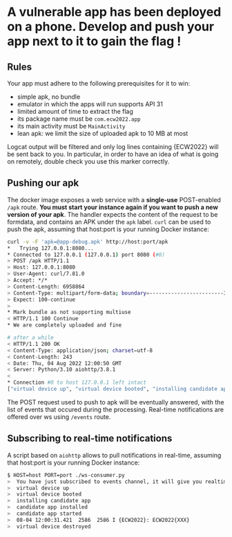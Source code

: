 # A vulnerable app has been deployed on a phone. Develop and push your app next to it to gain the flag !

## Rules

Your app must adhere to the following prerequisites for it to win:

* simple apk, no bundle
* emulator in which the apps will run supports API 31
* limited amount of time to extract the flag
* its package name must be `com.ecw2022.app`
* its main activity must be `MainActivity`
* lean apk: we limit the size of uploaded apk to 10 MB at most

Logcat output will be filtered and only log lines containing {ECW2022} will be sent back to you. In particular, in order to have an idea of what is going on remotely, double check you use this marker correctly.

## Pushing our apk

The docker image exposes a web service with a **single-use** POST-enabled `/apk` route. **You must start your instance again if you want to push a new version of your apk**. The handler expects the content of the request to be formdata, and contains an APK under the `apk` label. `curl` can be used to push the apk, assuming that host:port is your running Docker instance:

```sh
curl -v -F 'apk=@app-debug.apk' http://host:port/apk
*   Trying 127.0.0.1:8080...
* Connected to 127.0.0.1 (127.0.0.1) port 8080 (#0)
> POST /apk HTTP/1.1
> Host: 127.0.0.1:8080
> User-Agent: curl/7.81.0
> Accept: */*
> Content-Length: 6958864
> Content-Type: multipart/form-data; boundary=------------------------32d9076c3c24ede8
> Expect: 100-continue
> 
* Mark bundle as not supporting multiuse
< HTTP/1.1 100 Continue
* We are completely uploaded and fine

# after a while
< HTTP/1.1 200 OK
< Content-Type: application/json; charset=utf-8
< Content-Length: 243
< Date: Thu, 04 Aug 2022 12:00:50 GMT
< Server: Python/3.10 aiohttp/3.8.1
< 
* Connection #0 to host 127.0.0.1 left intact
["virtual device up", "virtual device booted", "installing candidate app", "candidate app installed", "candidate app started", "08-04 12:00:31.421  2586  2586 I {ECW2022}: ECW2022{f48abbddb10de3664a444934de050546}", "virtual device destroyed"]
```

The POST request used to push to apk will be eventually answered, with the list of events that occured during the processing. Real-time notifications are offered over ws using `/events` route.

## Subscribing to real-time notifications

A script based on `aiohttp` allows to pull notifications in real-time, assuming that host:port is your running Docker instance:

```sh
$ HOST=host PORT=port ./ws-consumer.py
>  You have just subscribed to events channel, it will give you realtime feedback on what is happening on android emulator side. If you have not pushed your apk yet, please do it, e.g. curl -F "apk=@app.apk" http://<your docker instance>/apk
>  virtual device up
>  virtual device booted
>  installing candidate app
>  candidate app installed
>  candidate app started
>  08-04 12:00:31.421  2586  2586 I {ECW2022}: ECW2022{XXX}
>  virtual device destroyed
```
